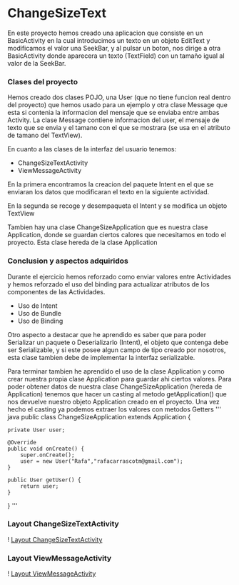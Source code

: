 # ChangeSizeText

En este proyecto hemos creado una aplicacion que consiste en un BasicActivity en la cual introducimos un texto en un objeto EditText y modificamos el valor una SeekBar, y al pulsar un boton, nos dirige a otra BasicActivity donde aparecera un texto (TextField) con un tamaño igual al valor de la SeekBar.


### Clases del proyecto
Hemos creado dos clases POJO, una User (que no tiene funcion real dentro del proyecto) que hemos usado para un ejemplo y otra clase Message que esta si contenia la informacion del mensaje que se enviaba entre ambas Activity.
La clase Message contiene informacion del user, el mensaje de texto que se envia y el tamano con el que se mostrara (se usa en el atributo de tamano del TextView).

En cuanto a las clases de la interfaz del usuario tenemos:

- ChangeSizeTextActivity
- ViewMessageActivity

En la primera encontramos la creacion del paquete Intent en el que se enviaran los datos que modificaran el texto en la siguiente actividad.

En la segunda se recoge y desempaqueta el Intent y se modifica un objeto TextView

Tambien hay una clase ChangeSizeApplication que es nuestra clase Application, donde se guardan ciertos calores que necesitamos en todo el proyecto.
Esta clase hereda de la clase Application

### Conclusion y aspectos adquiridos
Durante el ejercicio hemos reforzado como enviar valores entre Actividades y hemos reforzado el uso del binding para actualizar atributos de los componentes de las Actividades.

- Uso de Intent
- Uso de Bundle
- Uso de Binding

Otro aspecto a destacar que he aprendido es saber que para poder Serializar un paquete o Deserializarlo (Intent), el objeto que contenga debe ser Serializable, y si este posee algun campo de tipo creado por nosotros, esta clase tambien debe de implementar la interfaz serializable.

Para terminar tambien he aprendido el uso de la clase Application y como crear nuestra propia clase Application para guardar ahi ciertos valores.
Para poder obtener datos de nuestra clase ChangeSizeApplication (hereda de Application) tenemos que hacer un casting al metodo getApplication() que nos devuelve nuestro objeto Application creado en el proyecto.
Una vez hecho el casting ya podemos extraer los valores con metodos Getters
''' java
public class ChangeSizeApplication extends Application {

    private User user;

    @Override
    public void onCreate() {
        super.onCreate();
        user = new User("Rafa","rafacarrascotm@gmail.com");
    }

    public User getUser() {
        return user;
    }
}
'''

### Layout ChangeSizeTextActivity
! [Layout ChangeSizeTextActivity](app/img/README_img2.png)
### Layout ViewMessageActivity
! [Layout ViewMessageActivity](app/img/README_img3.png)
